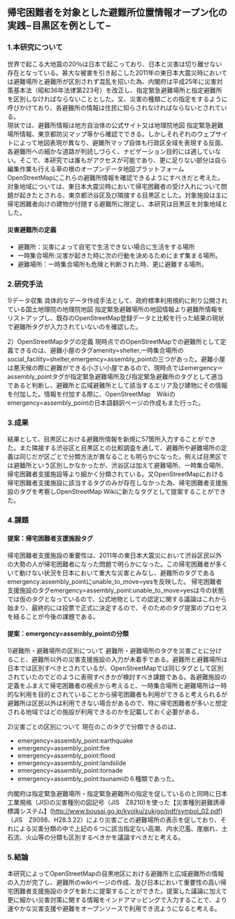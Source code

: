 ## 帰宅困難者を対象とした避難所位置情報オープン化の実践−目黒区を例として−
### 1.本研究について

世界で起こる大地震の20％は日本で起こっており、日本と災害は切り離せない存在となっている。甚大な被害を引き起こした2011年の東日本大震災時においては避難場所と避難所が区別されず混乱を招いた為、内閣府は平成25年に災害対策基本法（昭和36年法律第223号）を改正し、指定緊急避難場所と指定避難所を区別しなければならないこととした。又、災害の種類ごとの指定をするように呼びかけており、各避難所の情報は住民に知らされなければならないとされている。
<br>現状では、避難所情報は地方自治体の公式サイト又は地理院地図 指定緊急避難場所情報、東京都防災マップ等から確認でできる。しかしそれぞれのウェブサイトによって地図表現が異なり、避難所マップ自体も行政区全域を表現する反面、各避難所への細かな道路が判読しづらく、ナビゲーション目的には適していない。そこで、本研究では誰もがアクセスが可能であり、更に足りない部分は自ら編集作業も行える草の根のオープンデータ地図プラットフォームOpenStreetMapにこれらの避難所情報を確認できるようにすべきだと考えた。対象地域については、東日本大震災時において帰宅困難者の受け入れについて問題が起きたとされる、東京都渋谷区及び隣接する目黒区とした。対象施設は主に帰宅困難者向けの建物が付随する避難所に限定し、本研究は目黒区を対象地域とした。

#### 災害避難所の定義
* 避難所：災害によって自宅で生活できない場合に生活をする場所
* 一時集合場所:災害が起きた時に次の行動を決めるためにまず集まる場所。
* 避難場所：一時集合場所も危険と判断された時、更に避難する場所。

### 2.研究手法

1)データ収集
具体的なデータ作成手法として、政府標準利用規約に則り公開されている国土地理院の地理院地図 指定緊急避難場所の地図情報より避難所情報をリストアップし、既存のOpenStreetMap登録データと比較を行った結果の現状で避難所タグが入力されていないのを確認した。


2）OpenStreetMapタグの定義
現時点でのOpenStreetMapでの避難所として定義できるのは、避難小屋のタグamenity=shelter,一時集合場所のsocial_facility=shelter,emergency=assembly_pointの三つがあった。避難小屋は悪天候の際に避難ができる小さい小屋であるので、現時点ではemergency＝assembly_pointタグが指定緊急避難場所及び指定緊急避難所のタグとして適当であると判断し、避難所と広域避難所として該当するエリア及び建物にその情報を付加した。情報を付加する際に、OpenStreetMap　Wikiのemergency=assembly_pointの日本語翻訳ページの作成もまた行った。

### 3.成果

結果として、目黒区における避難所情報を新規に57箇所入力することができた。また隣接する渋谷区と目黒区との比較調査を通して、避難所や避難場所の定義は同じだが区ごとで分類方法が異なることも明らかになった。例えば目黒区では避難所という区別しかなかったが、渋谷区は加えて避難場所、一時集合場所、帰宅困難者支援施設等より細かく分類されている。又OpenStreetMapにおける帰宅困難者支援施設に該当するタグのみが存在しなかった為、帰宅困難者支援施設のタグを考察しOpenStreetMap Wikiに新たなタグとして提案することができた。

### 4.課題
#### 提案：帰宅困難者支援施設タグ

帰宅困難者支援施設の重要性は、2011年の東日本大震災において渋谷区民以外の大勢の人が帰宅困難者になった問題で明らかになった。この帰宅困難者が多くいて動けない状況を日本において重大な災害とみなし、避難所のタグであるemergency:assembly_pointにunable_to_move=yesを反映した。
帰宅困難者支援施設のタグemergency=assembly_point:unable_to_move=yesは今の状態では仮のタグとなっているので、公式地物としての認定に関する議論はこれから始まり、最終的には投票で正式に決定するので、そのためのタグ提案のプロセスを経ることが今後の課題である。

#### 提案：emergency=assembly_pointの分類
1)避難所・避難場所の区別について
避難所・避難場所のタグを災害ごとに分けること、避難所以外の災害支援施設の入力が未着手である。避難所と避難場所は日本では区別すべきとされているが、OpenStreetMapでは同じタグとして区別されていたのでどのように表現すべきかが検討すべき課題である。各避難施設の定義をふまえて帰宅困難者の視点から考えると、一時集合場所と避難場所は一時的な利用を目的とされていることから帰宅困難者も利用ができると考えられるが避難所は区民以外は利用できない場合があるので、特に帰宅困難者が多いと想定される地域ではどの施設が利用できるのかを記載しておく必要がある。

2)災害ごとの区別について
現在のこのタグで分類できるのは、

* emergency=assembly_point:earthquake 
* emergency=assembly_point:fire
* emergency=assembly_point:flood
* emergency=assembly_point:landslide
* emergency=assembly_point:tornade
* emergency=assembly_point:tsunamiの６種類であった。

内閣府は指定緊急避難場所・指定緊急避難所の指定を促しているのと同時に日本工業規格（JIS)の災害種別の図記号（JIS　Z8210)を使った【災害種別避難誘導標識システム】(http://www.bousai.go.jp/kyoiku/zukigo/pdf/symbol_02.pdf)（JIS　Z9098、H28.3.22）により災害ごとの避難場所の表示を促しており、それによる災害分類の中で上記の６つに該当指定ない高潮、内水氾濫、崖崩れ、土石流、火山等の分類も区別するべきかを議論すべきだと考える。

### 5.結論
本研究によってOpenStreetMapの目黒地区における避難所と広域避難所の情報の入力が完了し、避難所のwikiページの作成、及び日本において重要性の高い帰宅困難者支援施設のタグを新たに提案することができた。提案した議論に加えて更に細かい災害対策に関する情報をインドアマッピングで入力することで、より速やかな災害支援や避難をオープンソースで利用でき流ようになると考える。


